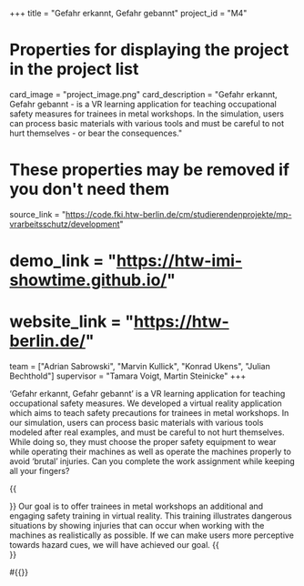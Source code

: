 +++
title = "Gefahr erkannt, Gefahr gebannt"
project_id = "M4"

# Properties for displaying the project in the project list
card_image = "project_image.png"
card_description = "Gefahr erkannt, Gefahr gebannt - is a VR learning application for teaching occupational safety measures for trainees in metal workshops. In the simulation, users can process basic materials with various tools and must be careful to not hurt themselves - or bear the consequences."

# These properties may be removed if you don't need them
source_link = "https://code.fki.htw-berlin.de/cm/studierendenprojekte/mp-vrarbeitsschutz/development"
# demo_link = "https://htw-imi-showtime.github.io/"
# website_link = "https://htw-berlin.de/"

team = ["Adrian Sabrowski", "Marvin Kullick", "Konrad Ukens", "Julian Bechthold"]
supervisor = "Tamara Voigt, Martin Steinicke"
+++

‘Gefahr erkannt, Gefahr gebannt’ is a VR learning application for teaching occupational safety measures.
We developed a virtual reality application which aims to teach safety precautions for trainees in  metal workshops.
In our simulation, users can process basic materials with various tools modeled after real examples, and must be careful to not hurt themselves.
While doing so, they must choose the proper safety equipment to wear while operating their machines as well as operate the machines properly to avoid ‘brutal’ injuries.
Can you complete the work assignment while keeping all your fingers?

{{<section title="Our Goal">}}
Our goal is to offer trainees in metal workshops an additional and engaging safety training in virtual reality.
This training illustrates dangerous situations by showing injuries that can occur when working with the machines as realistically as possible.
If we can make users more perceptive towards hazard cues, we will have achieved our goal.
{{</section>}}

#{{<mediathek id="cba94788b18ce2d77e1599e7135a1758">}}
